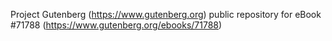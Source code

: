 Project Gutenberg (https://www.gutenberg.org) public repository
for eBook #71788 (https://www.gutenberg.org/ebooks/71788)
